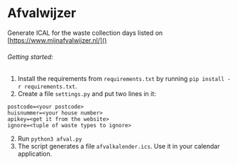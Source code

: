 # Afvalwijzer
Generate ICAL for the waste collection days listed on [https://www.mijnafvalwijzer.nl/]()


###### Getting started:
1. Install the requirements from `requirements.txt` by running `pip install -r requirements.txt`.
2. Create a file `settings.py` and put two lines in it:
```
postcode=<your postcode>
huisnummer=<your house number>
apikey=<get it from the website>
ignore=<tuple of waste types to ignore>
```
2. Run `python3 afval.py`
3. The script generates a file `afvalkalender.ics`. Use it in your calendar application.
